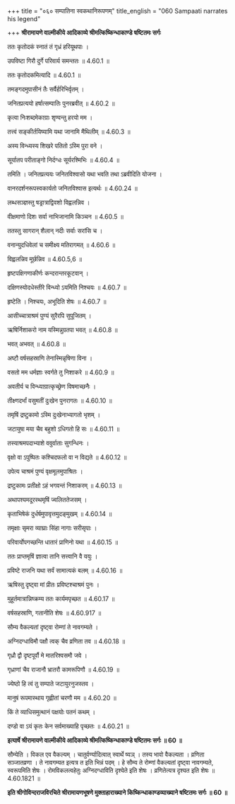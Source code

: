+++
title = "०६० सम्पातिना स्वकथानिरूपणम्"
title_english = "060 Sampaati narrates his legend"

+++
**श्रीरामायणे वाल्मीकीये आदिकाव्ये श्रीमत्किष्किन्धाकाण्डे षष्टितमः सर्गः**

ततः कृतोदकं स्नातं तं गृध्रं हरियूथपाः ।

उपविष्टा गिरौ दुर्गे परिवार्य समन्ततः ॥ 4.60.1 ॥

ततः कृतोदकमित्यादि ॥ 4.60.1 ॥

तमङ्गदमुपासीनं तैः सर्वैर्हरिभिर्वृतम् ।

जनितप्रत्ययो हर्षात्सम्पातिः पुनरब्रवीत् ॥ 4.60.2 ॥

कृत्वा निःशब्दमेकाग्राः शृण्वन्तु हरयो मम ।

तत्त्वं सङ्कीर्तयिष्यामि यथा जानामि मैथिलीम् ॥ 4.60.3 ॥

अस्य विन्ध्यस्य शिखरे पतितो ऽस्मि पुरा वने ।

सूर्यातप परीताङ्गो निर्दग्धः सूर्यरश्मिभिः ॥ 4.60.4 ॥

तमिति । जनितप्रत्ययः जनितविश्वासो यथा भवति तथा ऽब्रवीदिति योजना ।

वानरदर्शनरूपस्वकार्यतो जनितविश्वास इत्यर्थः ॥ 4.60.24 ॥

लब्धसञ्ज्ञस्तु षड्रात्राद्विवशो विह्वलन्निव ।

वीक्षमाणो दिशः सर्वा नाभिजानामि किञ्चन ॥ 4.60.5 ॥

ततस्तु सागरान् शैलान् नदीः सर्वाः सरांसि च ।

वनान्युदधिवेलां च समीक्ष्य मतिरागमत् ॥ 4.60.6 ॥

विह्वलन्निव मूर्छन्निव ॥ 4.60.5,6 ॥

हृष्टपक्षिगणाकीर्णः कन्दरान्तरकूटवान् ।

दक्षिणस्योदधेस्तीरे विन्ध्यो ऽयमिति निश्चयः ॥ 4.60.7 ॥

हृष्टेति । निश्चयः, अभूदिति शेषः ॥ 4.60.7 ॥

आसीच्चात्राश्रमं पुण्यं सुरैरपि सुपूजितम् ।

ऋषिर्निशाकरो नाम यस्मिन्नुग्रतपा भवत् ॥ 4.60.8 ॥

भवत् अभवत् ॥ 4.60.8 ॥

अष्टौ वर्षसहस्राणि तेनास्मिन्नृषिणा विना ।

वसतो मम धर्मज्ञाः स्वर्गते तु निशाकरे ॥ 4.60.9 ॥

अवतीर्य च विन्ध्याग्रात्कृच्छ्रेण विषमाच्छनैः ।

तीक्ष्णदर्भां वसुमतीं दुःखेन पुनरागतः ॥ 4.60.10 ॥

तमृषिं द्रष्टुकामो ऽस्मि दुःखेनाभ्यागतो भृशम् ।

जटायुषा मया चैव बहुशो ऽधिगतो हि सः ॥ 4.60.11 ॥

तस्याश्रमपदाभ्याशे ववुर्वाताः सुगन्धिनः ।

वृक्षो वा ऽपुष्पितः कश्चिदफलो वा न विद्यते ॥ 4.60.12 ॥

उपेत्य चाश्रमं पुण्यं वृक्षमूलमुपाश्रितः ।

द्रष्टुकामः प्रतीक्षो ऽहं भगवन्तं निशाकरम् ॥ 4.60.13 ॥

अथापश्यमदूरस्थमृषिं ज्वलिततेजसम् ।

कृताभिषेकं दुर्धर्षमुपावृत्तमुदङ्मुखम् ॥ 4.60.14 ॥

तमृक्षाः सृमरा व्याघ्राः सिंहा नागाः सरीसृपाः ।

परिवार्योपगच्छन्ति धातारं प्राणिनो यथा ॥ 4.60.15 ॥

ततः प्राप्तमृषिं ज्ञात्वा तानि सत्त्वानि वै ययुः ।

प्रविष्टे राजनि यथा सर्वं सामात्यकं बलम् ॥ 4.60.16 ॥

ऋषिस्तु दृष्ट्वा मां प्रीतः प्रविष्टश्चाश्रमं पुनः ।

मुहूर्तमात्रान्निष्क्रम्य ततः कार्यमपृच्छत ॥ 4.60.17 ॥

वर्षसहस्राणि, गतानीति शेषः ॥ 4.60.917 ॥

सौम्य वैकल्यतां दृष्ट्वा रोम्णां ते नावगम्यते ।

अग्निदग्धाविमौ पक्षौ त्वक् चैव व्रणिता तव ॥ 4.60.18 ॥

गृध्रौ द्वौ दृष्टपूर्वौ मे मातरिश्वसमौ जवे ।

गृध्राणां चैव राजानौ भ्रातरौ कामरूपिणौ ॥ 4.60.19 ॥

ज्येष्ठो हि त्वं तु सम्पाते जटायुरनुजस्तव ।

मानुषं रूपमास्थाय गृह्णीतां चरणौ मम ॥ 4.60.20 ॥

किं ते व्याधिसमुत्थानं पक्षयोः पतनं कथम् ।

दण्डो वा ऽयं कृतः केन सर्वमाख्याहि पृच्छतः ॥ 4.60.21 ॥

**इत्यार्षे श्रीरामायणे वाल्मीकीये आदिकाव्ये श्रीमत्किष्किन्धाकाण्डे षष्टितमः सर्गः ॥ 60 ॥**

सौम्येति । विकल एव वैकल्यम् । चातुर्वर्ण्यादित्वात् स्वार्थे ष्यञ् । तस्य भावो वैकल्यता । व्रणिता सञ्जातव्रणा । ते नावगम्यत इत्यत्र त इति भिन्नं पदम् । हे सौम्य ते रोम्णां वैकल्यतां दृष्ट्वा नावगम्यते, स्वरूपमिति शेषः । रोमविकलत्वहेतुः अग्निदग्धाविति दृश्येते इति शेषः । व्रणितेत्यत्र दृश्यत इति शेषः ॥ 4.60.1821 ॥

**इति श्रीगोविन्दराजविरचिते श्रीरामायणभूषणे मुक्ताहाराख्याने किष्किन्धाकाण्डव्याख्याने षष्टितमः सर्गः ॥ 60 ॥**
